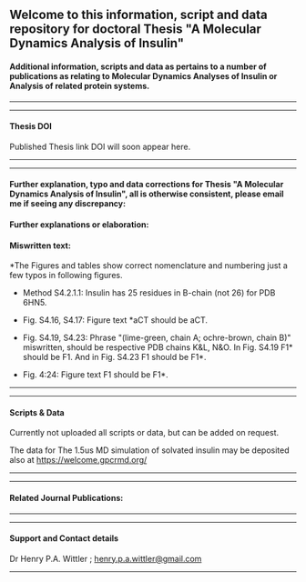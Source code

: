 ## Welcome to this information, script and data repository for doctoral Thesis "A Molecular Dynamics Analysis of Insulin"

#### Additional information, scripts and data as pertains to a number of publications as relating to Molecular Dynamics Analyses of Insulin or Analysis of related protein systems.
-----------------------------------------------------------------
----------------------------------------------------------------- 
#### Thesis DOI
Published Thesis link DOI will soon appear here.

-----------------------------------------------------------------
-----------------------------------------------------------------

#### Further explanation, typo and  data corrections for Thesis "A Molecular Dynamics Analysis of Insulin", all is otherwise consistent, please email me if seeing any discrepancy:


#### Further explanations or elaboration:

#### Miswritten text:

*The Figures and tables show correct nomenclature and numbering just a few typos in following figures.
- Method S4.2.1.1: Insulin has 25 residues in B-chain (not 26) for PDB 6HN5. 

- Fig. S4.16, S4.17: Figure text *aCT should be aCT.

- Fig. S4.19, S4.23: Phrase "(lime-green, chain A; ochre-brown, chain B)" miswritten, should be respective PDB chains K&L, N&O. In Fig. S4.19 F1* should be F1. And in Fig. S4.23 F1 should be F1*.

- Fig. 4:24: Figure text F1 should be F1*.


-----------------------------------------------------------------
-----------------------------------------------------------------
#### Scripts & Data 

Currently not uploaded all scripts or data, but can be added on request.

The data for The 1.5us MD simulation of solvated insulin may be deposited also at https://welcome.gpcrmd.org/ 

-----------------------------------------------------------------
-----------------------------------------------------------------

#### Related Journal Publications:

-----------------------------------------------------------------
-----------------------------------------------------------------
#### Support and Contact details

Dr Henry P.A. Wittler ;
henry.p.a.wittler@gmail.com

-----------------------------------------------------------------
